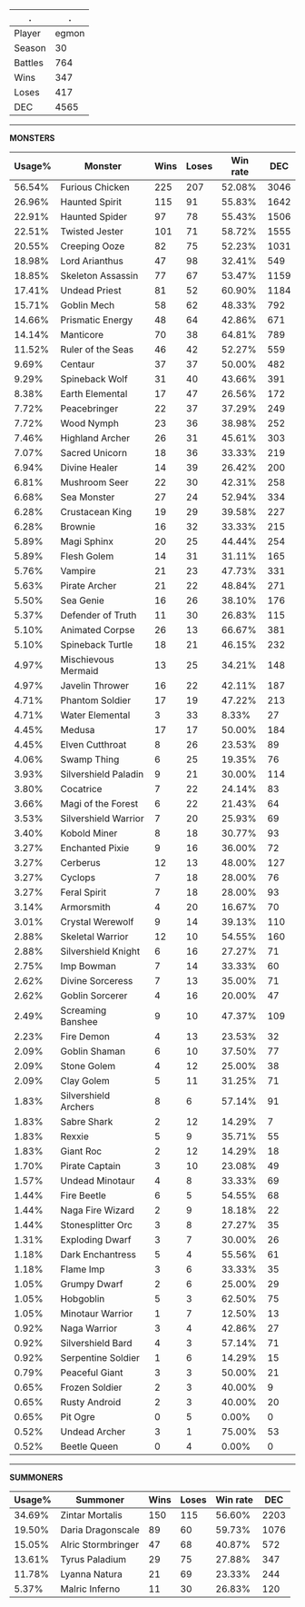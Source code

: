 .|.
|-|-
Player|egmon
Season|30
Battles|764
Wins|347
Loses|417
DEC|4565

---
**MONSTERS**

Usage%|Monster|Wins|Loses|Win rate|DEC|
-|-|-|-|-|-|
56.54%|Furious Chicken|225|207|52.08%|3046|
26.96%|Haunted Spirit|115|91|55.83%|1642|
22.91%|Haunted Spider|97|78|55.43%|1506|
22.51%|Twisted Jester|101|71|58.72%|1555|
20.55%|Creeping Ooze|82|75|52.23%|1031|
18.98%|Lord Arianthus|47|98|32.41%|549|
18.85%|Skeleton Assassin|77|67|53.47%|1159|
17.41%|Undead Priest|81|52|60.90%|1184|
15.71%|Goblin Mech|58|62|48.33%|792|
14.66%|Prismatic Energy|48|64|42.86%|671|
14.14%|Manticore|70|38|64.81%|789|
11.52%|Ruler of the Seas|46|42|52.27%|559|
9.69%|Centaur|37|37|50.00%|482|
9.29%|Spineback Wolf|31|40|43.66%|391|
8.38%|Earth Elemental|17|47|26.56%|172|
7.72%|Peacebringer|22|37|37.29%|249|
7.72%|Wood Nymph|23|36|38.98%|252|
7.46%|Highland Archer|26|31|45.61%|303|
7.07%|Sacred Unicorn|18|36|33.33%|219|
6.94%|Divine Healer|14|39|26.42%|200|
6.81%|Mushroom Seer|22|30|42.31%|258|
6.68%|Sea Monster|27|24|52.94%|334|
6.28%|Crustacean King|19|29|39.58%|227|
6.28%|Brownie|16|32|33.33%|215|
5.89%|Magi Sphinx|20|25|44.44%|254|
5.89%|Flesh Golem|14|31|31.11%|165|
5.76%|Vampire|21|23|47.73%|331|
5.63%|Pirate Archer|21|22|48.84%|271|
5.50%|Sea Genie|16|26|38.10%|176|
5.37%|Defender of Truth|11|30|26.83%|115|
5.10%|Animated Corpse|26|13|66.67%|381|
5.10%|Spineback Turtle|18|21|46.15%|232|
4.97%|Mischievous Mermaid|13|25|34.21%|148|
4.97%|Javelin Thrower|16|22|42.11%|187|
4.71%|Phantom Soldier|17|19|47.22%|213|
4.71%|Water Elemental|3|33|8.33%|27|
4.45%|Medusa|17|17|50.00%|184|
4.45%|Elven Cutthroat|8|26|23.53%|89|
4.06%|Swamp Thing|6|25|19.35%|76|
3.93%|Silvershield Paladin|9|21|30.00%|114|
3.80%|Cocatrice|7|22|24.14%|83|
3.66%|Magi of the Forest|6|22|21.43%|64|
3.53%|Silvershield Warrior|7|20|25.93%|69|
3.40%|Kobold Miner|8|18|30.77%|93|
3.27%|Enchanted Pixie|9|16|36.00%|72|
3.27%|Cerberus|12|13|48.00%|127|
3.27%|Cyclops|7|18|28.00%|76|
3.27%|Feral Spirit|7|18|28.00%|93|
3.14%|Armorsmith|4|20|16.67%|70|
3.01%|Crystal Werewolf|9|14|39.13%|110|
2.88%|Skeletal Warrior|12|10|54.55%|160|
2.88%|Silvershield Knight|6|16|27.27%|71|
2.75%|Imp Bowman|7|14|33.33%|60|
2.62%|Divine Sorceress|7|13|35.00%|71|
2.62%|Goblin Sorcerer|4|16|20.00%|47|
2.49%|Screaming Banshee|9|10|47.37%|109|
2.23%|Fire Demon|4|13|23.53%|32|
2.09%|Goblin Shaman|6|10|37.50%|77|
2.09%|Stone Golem|4|12|25.00%|38|
2.09%|Clay Golem|5|11|31.25%|71|
1.83%|Silvershield Archers|8|6|57.14%|91|
1.83%|Sabre Shark|2|12|14.29%|7|
1.83%|Rexxie|5|9|35.71%|55|
1.83%|Giant Roc|2|12|14.29%|18|
1.70%|Pirate Captain|3|10|23.08%|49|
1.57%|Undead Minotaur|4|8|33.33%|69|
1.44%|Fire Beetle|6|5|54.55%|68|
1.44%|Naga Fire Wizard|2|9|18.18%|22|
1.44%|Stonesplitter Orc|3|8|27.27%|35|
1.31%|Exploding Dwarf|3|7|30.00%|26|
1.18%|Dark Enchantress|5|4|55.56%|61|
1.18%|Flame Imp|3|6|33.33%|35|
1.05%|Grumpy Dwarf|2|6|25.00%|29|
1.05%|Hobgoblin|5|3|62.50%|75|
1.05%|Minotaur Warrior|1|7|12.50%|13|
0.92%|Naga Warrior|3|4|42.86%|27|
0.92%|Silvershield Bard|4|3|57.14%|71|
0.92%|Serpentine Soldier|1|6|14.29%|15|
0.79%|Peaceful Giant|3|3|50.00%|21|
0.65%|Frozen Soldier|2|3|40.00%|9|
0.65%|Rusty Android|2|3|40.00%|20|
0.65%|Pit Ogre|0|5|0.00%|0|
0.52%|Undead Archer|3|1|75.00%|53|
0.52%|Beetle Queen|0|4|0.00%|0|

---
**SUMMONERS**

Usage%|Summoner|Wins|Loses|Win rate|DEC|
-|-|-|-|-|-|
34.69%|Zintar Mortalis|150|115|56.60%|2203|
19.50%|Daria Dragonscale|89|60|59.73%|1076|
15.05%|Alric Stormbringer|47|68|40.87%|572|
13.61%|Tyrus Paladium|29|75|27.88%|347|
11.78%|Lyanna Natura|21|69|23.33%|244|
5.37%|Malric Inferno|11|30|26.83%|120|
